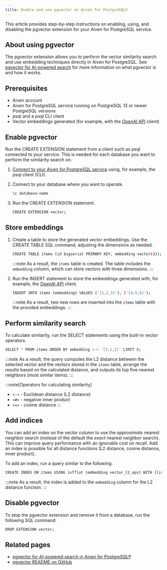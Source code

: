 ```yaml
---
title: Enable and use pgvector on Aiven for PostgreSQL®
---
```


This article provides step-by-step instructions on enabling, using, and
disabling the pgvector extension for your Aiven for PostgreSQL service.

## About using pgvector

The pgvector extension allows you to perform the vector similarity
search and use embedding techniques directly in Aiven for PostgreSQL.
See
[pgvector for AI-powered search](/docs/products/postgresql/concepts/pgvector) for more information on what pgvector is and how it works.

## Prerequisites

-   Aiven account
-   Aiven for PostgreSQL service running on PostgreSQL 13 or newer
    PostgreSQL versions
-   psql and a psql CLI client
-   Vector embeddings generated (for example, with the [OpenAI
    API](https://platform.openai.com/docs/api-reference/embeddings/create)
    client)

## Enable pgvector

Run the CREATE EXTENSION statement from a client such as psql connected
to your service. This is needed for each database you want to perform
the similarity search on.

1.  [Connect to your Aiven for PostgreSQL service](/docs/products/postgresql/howto/list-code-samples) using, for example, the psql client (CLI).

2.  Connect to your database where you want to operate.

    ``` bash
    \c database-name
    ```

3.  Run the CREATE EXTENSION statement.

    ``` bash
    CREATE EXTENSION vector;
    ```

## Store embeddings

1.  Create a table to store the generated vector embeddings. Use the
    CREATE TABLE SQL command, adjusting the dimensions as needed.

    ``` bash
    CREATE TABLE items (id bigserial PRIMARY KEY, embedding vector(3));
    ```

    :::note
    As a result, the `items` table is created. The table includes the
    `embedding` column, which can store vectors with three dimensions.
    :::

2.  Run the INSERT statement to store the embeddings generated with, for
    example, the [OpenAI
    API](https://platform.openai.com/docs/api-reference/embeddings/create)
    client.

    ``` bash
    INSERT INTO items (embedding) VALUES ('[1,2,3]'), ('[4,5,6]');
    ```

    :::note
    As a result, two new rows are inserted into the `items` table with
    the provided embeddings.
    :::

## Perform similarity search

To calculate similarity, run the SELECT statements using the built-in
vector operators.

``` bash
SELECT * FROM items ORDER BY embedding <-> '[3,1,2]' LIMIT 5;
```

:::note
As a result, the query computes the L2 distance between the selected
vector and the vectors stored in the `items` table, arrange the results
based on the calculated distance, and outputs its top five nearest
neighbors (most similar items).
:::

:::note[Operators for calculating similarity]
-   `<->` - Euclidean distance (L2 distance)
-   `<#>` - negative inner product
-   `<=>` - cosine distance
:::

## Add indices

You can add an index on the vector column to use the *approximate*
nearest neighbor search (instead of the default the *exact* nearest
neighbor search). This can improve query performance with an ignorable
cost on recall. Add an index is possible for all distance functions (L2
distance, cosine distance, inner product).

To add an index, run a query similar to the following:

``` bash
CREATE INDEX ON items USING ivfflat (embedding vector_l2_ops) WITH (lists = 100);
```

:::note
As a result, the index is added to the `embedding` column for the L2
distance function.
:::

## Disable pgvector

To stop the pgvector extension and remove it from a database, run the
following SQL command:

``` bash
DROP EXTENSION vector;
```

## Related pages

-   [pgvector for AI-powered search in Aiven for PostgreSQL®](/docs/products/postgresql/concepts/pgvector)
-   [pgvector README on
    GitHub](https://github.com/pgvector/pgvector/blob/master/README.md)
